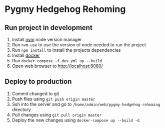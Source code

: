 # Pygmy Hedgehog Rehoming

## Run project in development

1. Install [nvm](https://github.com/nvm-sh/nvm) node version manager
2. Run `nvm use` to use the version of node needed to run the project
3. Run `npm install` to install the projects dependencies
4. Install [docker](https://www.docker.com/)
5. Run `docker compose -f dev.yml up --build`
6. Open web browser to [http://localhost:8080/](http://localhost:8080/)

## Deploy to production

1. Commit changed to git
2. Push files using `git push origin master`
3. Ssh into the server and go to `/home/admin/web/pygmy-hedgehog-rehoming` directory
4. Pull changes using `git pull origin master`
5. Deploy the new changes using `docker-compose up --build -d`
